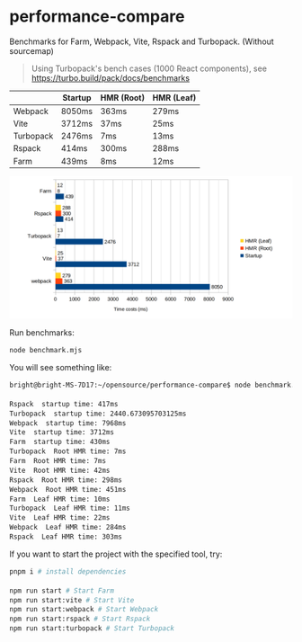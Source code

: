 # performance-compare
Benchmarks for Farm, Webpack, Vite, Rspack and Turbopack. (Without sourcemap)
> Using Turbopack's bench cases (1000 React components), see https://turbo.build/pack/docs/benchmarks

|                     | **Startup**  | **HMR (Root)**  | **HMR (Leaf)**  |
| ------------------- | ------- | ----- | --- |
| Webpack      | 8050ms   | 363ms | 279ms |
| Vite      | 3712ms   | 37ms | 25ms |
| Turbopack   | 2476ms | 7ms | 13ms |
| Rspack   | 414ms | 300ms | 288ms |
| Farm    | 439ms | 8ms | 12ms  |

![xx](./assets/benchmark.png)


Run benchmarks:
```bash
node benchmark.mjs
```
You will see something like:
```txt
bright@bright-MS-7D17:~/opensource/performance-compare$ node benchmark.mjs

Rspack  startup time: 417ms
Turbopack  startup time: 2440.673095703125ms
Webpack  startup time: 7968ms
Vite  startup time: 3712ms
Farm  startup time: 430ms
Turbopack  Root HMR time: 7ms
Farm  Root HMR time: 7ms
Vite  Root HMR time: 42ms
Rspack  Root HMR time: 298ms
Webpack  Root HMR time: 451ms
Farm  Leaf HMR time: 10ms
Turbopack  Leaf HMR time: 11ms
Vite  Leaf HMR time: 22ms
Webpack  Leaf HMR time: 284ms
Rspack  Leaf HMR time: 303ms
```

If you want to start the project with the specified tool, try:
```bash
pnpm i # install dependencies

npm run start # Start Farm
npm run start:vite # Start Vite
npm run start:webpack # Start Webpack
npm run start:rspack # Start Rspack
npm run start:turbopack # Start Turbopack
```


